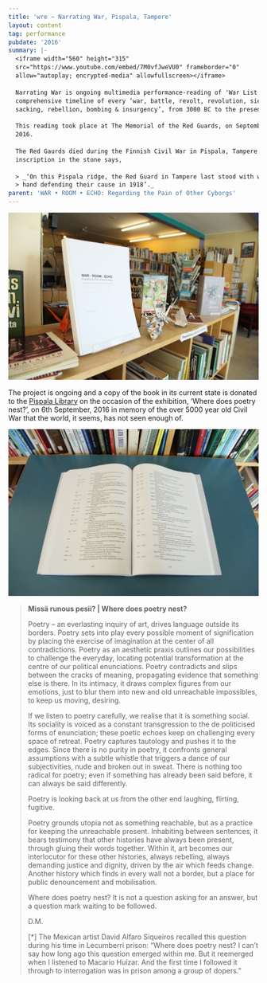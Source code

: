 ```yaml
---
title: 'wre ~ Narrating War, Pispala, Tampere'
layout: content
tag: performance
pubdate: '2016'
summary: |-
  <iframe width="560" height="315"
  src="https://www.youtube.com/embed/7M0vfJweVU0" frameborder="0"
  allow="autoplay; encrypted-media" allowfullscreen></iframe>

  Narrating War is ongoing multimedia performance-reading of 'War List Codex', a
  comprehensive timeline of every ‘war, battle, revolt, revolution, siege,
  sacking, rebellion, bombing & insurgency’, from 3000 BC to the present.

  This reading took place at The Memorial of the Red Guards, on September 6,
  2016.

  The Red Gaurds died during the Finnish Civil War in Pispala, Tampere. The
  inscription in the stone says,

  > _‘On this Pispala ridge, the Red Guard in Tampere last stood with weopans in
  > hand defending their cause in 1918’._
parent: 'WAR • ROOM • ECHO: Regarding the Pain of Other Cyborgs'
---
```



![Pispala Library, Tampere](/assets/img/pispala-library-03.jpg)

The project is ongoing and a copy of the book in its current state is donated to the [Pispala Library](http://www.hirvikatu10.net/wordpress.1/?page_id=8) on the occasion of the exhibition, ‘Where does poetry nest?’, on 6th September, 2016 in memory of the over 5000 year old Civil War that the world, it seems, has not seen enough of.

![War List Codex, Pispala Library, Tampere](/assets/img/pispala-library-01.jpg)

> **Missä runous pesii? | Where does poetry nest?**
>
> Poetry – an everlasting inquiry of art, drives language outside its borders. Poetry sets into play every possible moment of signification by placing the exercise of imagination at the center of all contradictions. Poetry as an aesthetic praxis outlines our possibilities to challenge the everyday, locating potential transformation at the centre of our political enunciations. Poetry contradicts and slips between the cracks of meaning, propagating evidence that something else is there. In its intimacy, it draws complex figures from our emotions, just to blur them into new and old unreachable impossibles, to keep us moving, desiring.
>
> If we listen to poetry carefully, we realise that it is something social. Its sociality is voiced as a constant transgression to the de politicised forms of enunciation; these poetic echoes keep on challenging every space of retreat. Poetry captures tautology and pushes it to the edges. Since there is no purity in poetry, it confronts general assumptions with a subtle whistle that triggers a dance of our subjectivities, nude and broken out in sweat. There is nothing too radical for poetry; even if something has already been said before, it can always be said differently.
>
> Poetry is looking back at us from the other end laughing, flirting, fugitive.
>
> Poetry grounds utopia not as something reachable, but as a practice for keeping the unreachable present. Inhabiting between sentences, it bears testimony that other histories have always been present, through gluing their words together. Within it, art becomes our interlocutor for these other histories, always rebelling, always demanding justice and dignity, driven by the air which feeds change. Another history which finds in every wall not a border, but a place for public denouncement and mobilisation.
>
> Where does poetry nest? It is not a question asking for an answer, but a question mark waiting to be followed.
>
> D.M.
>
> \[*] The Mexican artist David Alfaro Siqueiros recalled this question during his time in Lecumberri prison: “Where does poetry nest? I can’t say how long ago this question emerged within me. But it reemerged when I listened to Macario Huízar. And the first time I followed it through to interrogation was in prison among a group of dopers.”

